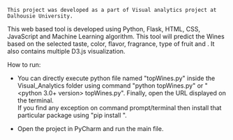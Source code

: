 

`This project was developed as a part of Visual analytics project at Dalhousie University.` 

This web based tool is developed using Python, Flask, HTML, CSS, JavaScript and Machine Learning algorithm. This tool will predict the Wines based on the selected taste, color, flavor, fragrance, type of fruit and <any other custom input>. It also contains multiple D3.js visualization.

How to run:

* You can directly execute python file named "topWines.py" inside the Visual_Analytics folder using command "python topWines.py" or "<python 3.0+ version> topWines.py". Finally, open the URL displayed on the terminal.  
If you find any exception on command prompt/terminal then install that particular package using "pip install <package name>".

* Open the project in PyCharm and run the main file.
